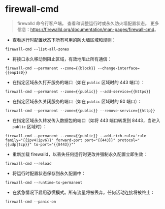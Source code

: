 # firewall-cmd

> firewalld 命令行客户端。
> 查看和调整运行时或永久防火墙配置状态。
> 更多信息：<https://firewalld.org/documentation/man-pages/firewall-cmd>。

- 查看运行时配置状态下所有可用的防火墙区域和规则：

`firewall-cmd --list-all-zones`

- 将接口永久移动到阻止区域，有效地阻止所有通信：

`firewall-cmd --permanent --zone={{block}} --change-interface={{enp1s0}}`

- 在指定区域永久打开服务的端口（如在 `public` 区域时的 443 端口）：

`firewall-cmd --permanent --zone={{public}} --add-service={{https}}`

- 在指定区域永久关闭服务的端口（如在 `public` 区域时的 80 端口）：

`firewall-cmd --permanent --zone={{public}} --remove-service={{http}}`

- 在指定区域永久转发传入数据包的端口（如将 443 端口转发到 8443，当进入 `public` 区域时）：

`firewall-cmd --permanent --zone={{public}} --add-rich-rule='rule family="{{ipv4|ipv6}}" forward-port port="{{443}}" protocol="{{udp|tcp}}" to-port="{{8443}}"'`

- 重新加载 firewalld，以丢失任何运行时更改并强制永久配置立即生效：

`firewall-cmd --reload`

- 将运行时配置状态保存到永久配置中：

`firewall-cmd --runtime-to-permanent`

- 在紧急情况下启用恐慌模式。所有流量将被丢弃，任何活动连接将被终止：

`firewall-cmd --panic-on`